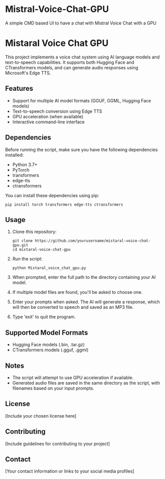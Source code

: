 # Mistral-Voice-Chat-GPU
A simple CMD based UI to have a chat with Mistral Voice Chat with a GPU
# Mistaral Voice Chat GPU

This project implements a voice chat system using AI language models and text-to-speech capabilities. It supports both Hugging Face and CTransformers models, and can generate audio responses using Microsoft's Edge TTS.

## Features

- Support for multiple AI model formats (GGUF, GGML, Hugging Face models)
- Text-to-speech conversion using Edge TTS
- GPU acceleration (when available)
- Interactive command-line interface

## Dependencies

Before running the script, make sure you have the following dependencies installed:

- Python 3.7+
- PyTorch
- transformers
- edge-tts
- ctransformers

You can install these dependencies using pip:

```
pip install torch transformers edge-tts ctransformers
```

## Usage

1. Clone this repository:
   ```
   git clone https://github.com/yourusername/mistaral-voice-chat-gpu.git
   cd mistaral-voice-chat-gpu
   ```

2. Run the script:
   ```
   python Mistaral_voice_chat_gpu.py
   ```

3. When prompted, enter the full path to the directory containing your AI model.

4. If multiple model files are found, you'll be asked to choose one.

5. Enter your prompts when asked. The AI will generate a response, which will then be converted to speech and saved as an MP3 file.

6. Type 'exit' to quit the program.

## Supported Model Formats

- Hugging Face models (.bin, .tar.gz)
- CTransformers models (.gguf, .ggml)

## Notes

- The script will attempt to use GPU acceleration if available.
- Generated audio files are saved in the same directory as the script, with filenames based on your input prompts.

## License

[Include your chosen license here]

## Contributing

[Include guidelines for contributing to your project]

## Contact

[Your contact information or links to your social media profiles]
